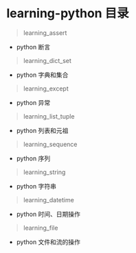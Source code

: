 # learning-python 目录

> learning_assert

- python 断言

> learning_dict_set

- python 字典和集合

> learning_except

- python 异常

> learning_list_tuple

- python 列表和元祖

> learning_sequence

- python 序列

> learning_string

- python 字符串

> learning_datetime

- python 时间、日期操作

> learning_file

- python 文件和流的操作